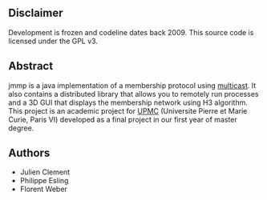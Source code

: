 
## Disclaimer ##

Development is frozen and codeline dates back 2009.
This source code is licensed under the GPL v3.

## Abstract ##

jmmp is a java implementation of a membership protocol using [multicast](http://en.wikipedia.org/wiki/Multicast).
It also contains a distributed library that allows you to remotely run processes and a 3D GUI that displays the membership network using H3 algorithm.
This project is an academic project for [UPMC](http://www.upmc.fr) (Universite Pierre et Marie Curie, Paris VI) developed as a final project in our first year of master degree.

## Authors ##

  * Julien Clement
  * Philippe Esling
  * Florent Weber
